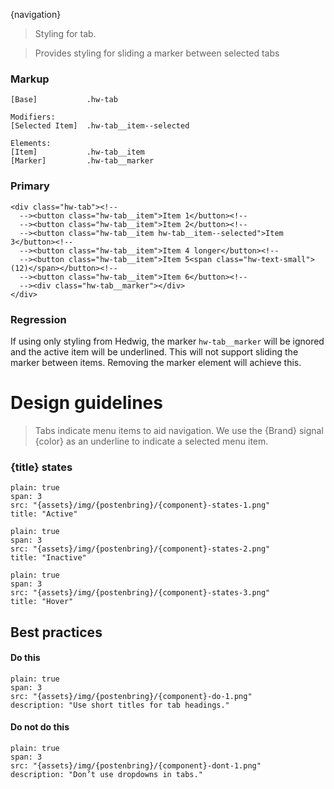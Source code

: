 

{navigation}






> Styling for tab.

> Provides styling for sliding a marker between selected tabs



### Markup
```code
[Base]           .hw-tab

Modifiers:
[Selected Item]  .hw-tab__item--selected

Elements:
[Item]           .hw-tab__item
[Marker]         .hw-tab__marker
```

### Primary

```html|span-4,plain,light
<div class="hw-tab"><!--
  --><button class="hw-tab__item">Item 1</button><!--
  --><button class="hw-tab__item">Item 2</button><!--
  --><button class="hw-tab__item hw-tab__item--selected">Item 3</button><!--
  --><button class="hw-tab__item">Item 4 longer</button><!--
  --><button class="hw-tab__item">Item 5<span class="hw-text-small"> (12)</span></button><!--
  --><button class="hw-tab__item">Item 6</button><!--
  --><div class="hw-tab__marker"></div>
</div>
```

### Regression

If using only styling from Hedwig, the marker `hw-tab__marker` will be ignored and the active item will be underlined.
This will not support sliding the marker between items.
Removing the marker element will achieve this.








# Design guidelines

> Tabs indicate menu items to aid navigation. We use the {Brand} signal {color} as an underline to indicate a selected menu item.




### {title} states
```image
plain: true
span: 3
src: "{assets}/img/{postenbring}/{component}-states-1.png"
title: "Active"
```
```image
plain: true
span: 3
src: "{assets}/img/{postenbring}/{component}-states-2.png"
title: "Inactive"
```
```image
plain: true
span: 3
src: "{assets}/img/{postenbring}/{component}-states-3.png"
title: "Hover"
```







## Best practices

#### Do this

```image
plain: true
span: 3
src: "{assets}/img/{postenbring}/{component}-do-1.png"
description: "Use short titles for tab headings."
```



#### Do not do this
  
```image
plain: true
span: 3
src: "{assets}/img/{postenbring}/{component}-dont-1.png"
description: "Don’t use dropdowns in tabs."
```